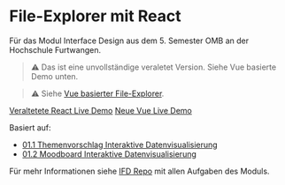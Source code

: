 # File-Explorer mit React

Für das Modul Interface Design aus dem 5. Semester OMB an der Hochschule Furtwangen.

> ⚠️ Das ist eine unvollständige veraletet Version. Siehe Vue basierte Demo unten.

> ⚠️ Siehe [Vue basierter File-Explorer](https://github.com/oezkancodes/vue-file-explorer).

[Veraltetete React Live Demo](https://vue-file-explorer-ifd.netlify.app)
[Neue Vue Live Demo](https://vue-file-explorer-ifd.netlify.app/)

Basiert auf:

- [01.1 Themenvorschlag Interaktive Datenvisualisierung](https://github.com/oezkancodes/IFD/blob/main/Aufgaben/01-User_Experience_Design/Themenvorschlag.pdf)
- [01.2 Moodboard Interaktive Datenvisualisierung](https://github.com/oezkancodes/IFD/blob/main/Aufgaben/01-User_Experience_Design/Moodboard.pdf)

Für mehr Informationen siehe [IFD Repo](https://github.com/oezkancodes/IFD) mit allen Aufgaben des Moduls.
